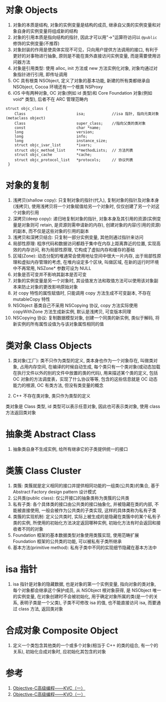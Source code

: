 # 对象 Objects

1. 对象的本质是结构, 对象的实例变量是结构的成员, 继承自父类的实例变量和对象自身的实例变量将组成新的结构
2. 对象的引用本质是指向结构的指针, 因此才可以用"->"运算符访问以 `@public` 修饰的实例变量(不推荐)
3. 对象封装的作用是使具体实现不可见，只向用户提供方法调用的接口, 有利于更好的对事物进行抽象, 原则是不能在类外直接访问实例变量, 而是需要使用访问器方法
4. 对象是引用类型: 使用 alloc, init 方法或 new 方法实例化对象, 对象均通过对象指针进行引用, 即传址调用
5. OC 具有根类 NSObject, 定义了对象的基本功能, 新建的所有类都继承自 NSObject, Cocoa 环境还有一个根类 NSProxy
6. iOS 中有两种对象, OC 对象(例如 id 类型)和 Core Foundation 对象(例如 void* 类型), 后者不在 ARC 管理范畴内

```
struct objc_class {
    Class						isa;			//isa 指针, 指向元类对象(metaclass object)
    Class						super_class;	//指向父类的类对象
    const						char *name;
    long						version;
    long						info;
    long						instance_size;
    struct objc_ivar_list		*ivars;
    struct objc_method_list		**methodLists;	// 方法列表
    struct objc_cache			*cache;
    struct objc_protocol_list	*protocols;		// 协议列表
 }
 ```
# 对象的复制

1. 浅拷贝(shallow copy): 只复制对象的指针(代入), 复制对象的指针及对象本身(浅拷贝), 使用浅拷贝将一个对象赋值给另一个对象时, 仅仅创建了另一个对这个对象的引用
2. 深拷贝(deep copy): 递归地复制对象的指针, 对象本身及其引用的资源(实例变量是对象则可 retain, 是资源则需申请新的内存), 创建对象的内容(引用的资源)的副本, 而不仅是这些对象的引用的副本
3. 浅拷贝和深拷贝结合: 只复制一部分实例变量, 其他则通过指针来访问
4. 局部性原理: 程序代码和数据访问都趋于集中在内存上距离靠近的位置, 实现高效的内存访问, 称为局部性原理, 它构成了虚拟内存和缓存的基础
5. 区域(Zone): 动态分配的堆通常会使用地址空间中很大一片内存, 出于局部性原理和虚拟内存管理的考虑, 在堆内设定多个区块, 叫做区域, 在新的运行时环境中不再常用, NSZone* 参数可设为 NULL
6. 对象是否可变并不影响其副本是否可变
7. 对象的实例变量是另一个对象时, 其设值发方法和取值方法可以使用该对象副本来防止对象的更改影响原始对象
8. 对 copy 特性的属性赋值时, 只能调用 copy 方法生成不可变副本, 不存在 mutableCopy 特性
9. NSObject 基类自己不采用 NSCopying 协议,  copy 方法实际使用 copyWithZone 方法生成新实例, 默认是浅拷贝, 可变版本同理
0. NSCopying 协议: 复制数据模型对象, 创建一个同类的新实例, 类似于解码, 将新实例的所有属性设值为与该对象属性相同的值

# 类对象 Class Objects


1. 类对象(工厂): 类不只作为类型的定义, 类本身也作为一个对象存在, 叫做类对象, 占用内存空间, 在编译的时候自动生成, 每个类只有一个类对象(或动态加载在执行文件以外的别的文件中放置的类的代码), 用来描述某个类的定义, 包括 OC 对象的方法调度表，实现了什么协议等等, 包含的这些信息就是 OC 动态能力的根源, OC 有类方法, 但没有类变量的概念

2. C++ 不存在类对象, 类只作为类型的定义

类对象是 Class 类型, id 类型可以表示任意对象, 因此也可表示类对象, 使用 class 方法返回类对象

# 抽象类 Abstract Class

1. 抽象类自身不生成实例, 给所有继承它的子类提供统一的接口

# 类簇 Class Cluster

1. 类簇: 类簇就是定义相同的接口并提供相同功能的一组类(公共类)的集合, 基于 Abstract Factory design pattern 设计模式
2. 公共类(public class): 仅公开接口的抽象类称为类簇的公共类
3. 私有子类: 各个具体类的接口由公共类的接口抽象化, 并被隐藏在类的内部, 不能被直接使用, 一般会被作为公共类的子类实现, 这样的具体类称为私有子类
4. 类簇的实现机制: 定义公共类时, 实际上被生成的是隐藏在类簇中的某个私有子类的实例, 所使用的初始化方法决定返回哪种实例, 初始化方法有时会返回和接收者不同的对象
5. Foundation 框架的基本数据类型对象使用类簇实现, 使用范畴扩展 Foundation 框架的公共类的功能, 可以被私有子类所继承
6. 基本方法(primitive method): 私有子类中不同的实现细节隐藏在基本方法中

# isa 指针

1. isa 指针是对象的隐藏数据, 也是对象的第一个实例变量, 指向对象的类对象, 每个对象都会继承这个保护成员, 从 NSObject 根对象获得, 是 NSObject 唯一的实例变量, 在对象创建时不会被初始化, 用于确定对象所属的类(是一个的关系, 表明子类是一个父类), 子类不可修改 isa 的值, 也不能直接访问 isa, 而要通过 class 方法, 返回类对象

# 合成对象 Composite Object

1. 定义一个类包含其他类的一个或多个对象(相当于 C++ 的类的组合, 有一个的关系), 初始化合成对象时, 应初始化其包含的对象

# 参考

1. [Objective-C高级编程——KVC（一）](http://blog.csdn.net/chenyufeng1991/article/details/49308585)
2. [Objective-C高级编程——KVO（一）](http://blog.csdn.net/chenyufeng1991/article/details/49310241)
